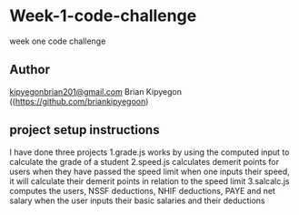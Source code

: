 # Week-1-code-challenge
week one code challenge
## Author
kipyegonbrian201@gmail.com
Brian Kipyegon ((https://github.com/briankipyegoon)
## project setup instructions
I have done three projects 
1.grade.js works by using the computed input to calculate the grade of a student
2.speed.js calculates demerit points for users when they have passed the speed limit when one inputs their speed, it will calculate their demerit points in relation to the speed limit
3.salcalc.js computes the users, NSSF deductions, NHIF deductions, PAYE and net salary when the user inputs their basic salaries and their deductions
